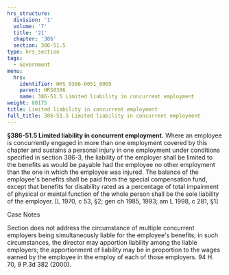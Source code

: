 ```yaml
---
hrs_structure:
  division: '1'
  volume: '7'
  title: '21'
  chapter: '386'
  section: 386-51.5
type: hrs_section
tags:
  - Government
menu:
  hrs:
    identifier: HRS_0386-0051_0005
    parent: HRS0386
    name: 386-51.5 Limited liability in concurrent employment
weight: 80175
title: Limited liability in concurrent employment
full_title: 386-51.5 Limited liability in concurrent employment
---
```

**§386-51.5 Limited liability in concurrent employment.** Where an employee is concurrently engaged in more than one employment covered by this chapter and sustains a personal injury in one employment under conditions specified in section 386-3, the liability of the employer shall be limited to the benefits as would be payable had the employee no other employment than the one in which the employee was injured. The balance of the employee's benefits shall be paid from the special compensation fund, except that benefits for disability rated as a percentage of total impairment of physical or mental function of the whole person shall be the sole liability of the employer. [L 1970, c 53, §2; gen ch 1985, 1993; am L 1998, c 281, §1]

Case Notes

Section does not address the circumstance of multiple concurrent employers being simultaneously liable for the employee's benefits; in such circumstances, the director may apportion liability among the liable employers; the apportionment of liability may be in proportion to the wages earned by the employee in the employ of each of those employers. 94 H. 70, 9 P.3d 382 (2000).